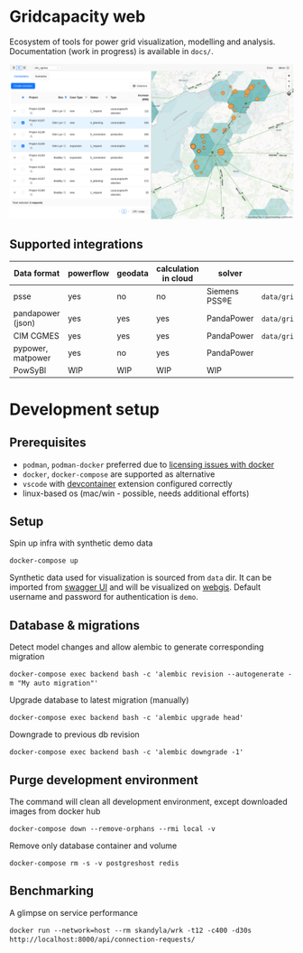 # Gridcapacity web

Ecosystem of tools for power grid visualization, modelling and analysis. Documentation (work in progress) is available in `docs/`.

![alt text](docs/screenshot_webgis_2.png "Title")

## Supported integrations

| Data format       | powerflow | geodata | calculation in cloud | solver        | examples                         |
|-------------------|-----------|---------|----------------------|---------------|----------------------------------|
| psse              | yes       | no      | no                   | Siemens PSS®E | `data/gridcapacity/savnw`        |
| pandapower (json) | yes       | yes     | yes                  | PandaPower    | `data/gridcapacity/mv_oberrhein` |
| CIM CGMES         | yes       | yes     | yes                  | PandaPower    | `data/gridcapacity/cim_cgmes`    |
| pypower, matpower | yes       | no      | yes                  | PandaPower    |                                  |
| PowSyBl           | WIP       | WIP     | WIP                  | WIP           |                                  |

# Development setup

## Prerequisites

- `podman`, `podman-docker` preferred due to [licensing issues with docker](https://docs.docker.com/subscription/desktop-license/)
- `docker`, `docker-compose` are supported as alternative
- `vscode` with [devcontainer](https://microsoft.github.io/code-with-engineering-playbook/developer-experience/devcontainers/) extension configured correctly
- linux-based os (mac/win - possible, needs additional efforts)

## Setup

Spin up infra with synthetic demo data

```
docker-compose up
```

Synthetic data used for visualization is sourced from `data` dir.
It can be imported from [swagger UI](http://localhost:8000/docs) and will be visualized on [webgis](http://localhost:3000).
Default username and password for authentication is `demo`.

## Database & migrations

Detect model changes and allow alembic to generate corresponding migration

```
docker-compose exec backend bash -c 'alembic revision --autogenerate -m "My auto migration"'
```

Upgrade database to latest migration (manually)

```
docker-compose exec backend bash -c 'alembic upgrade head'
```

Downgrade to previous db revision

```
docker-compose exec backend bash -c 'alembic downgrade -1'
```

## Purge development environment

The command will clean all development environment, except downloaded images from docker hub

```
docker-compose down --remove-orphans --rmi local -v
```

Remove only database container and volume

```
docker-compose rm -s -v postgreshost redis
```

## Benchmarking

A glimpse on service performance

```
docker run --network=host --rm skandyla/wrk -t12 -c400 -d30s http://localhost:8000/api/connection-requests/
```

